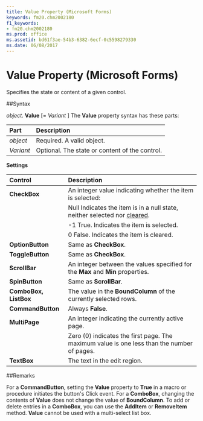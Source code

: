 ```yaml
---
title: Value Property (Microsoft Forms)
keywords: fm20.chm2002180
f1_keywords:
- fm20.chm2002180
ms.prod: office
ms.assetid: bd61f3ae-54b3-6382-6ecf-0c5598279330
ms.date: 06/08/2017
---
```



# Value Property (Microsoft Forms)



Specifies the state or content of a given control.

##Syntax

_object_. **Value** [= _Variant_ ]
The  **Value** property syntax has these parts:


|**Part**|**Description**|
|:-----|:-----|
| _object_|Required. A valid object.|
| _Variant_|Optional. The state or content of the control.|

 **Settings**


|**Control**|**Description**|
|:-----|:-----|
|**CheckBox**|An integer value indicating whether the item is selected:|
||Null Indicates the item is in a null state, neither selected nor [cleared](../../../language/Glossary/glossary-vba.md).|
||-1 True. Indicates the item is selected.|
||0 False. Indicates the item is cleared.|
|**OptionButton**|Same as  **CheckBox**.|
|**ToggleButton**|Same as  **CheckBox**.|
|**ScrollBar**|An integer between the values specified for the  **Max** and **Min** properties.|
|**SpinButton**|Same as  **ScrollBar**.|
|**ComboBox, ListBox**|The value in the  **BoundColumn** of the currently selected rows.|
|**CommandButton**|Always  **False**.|
|**MultiPage**|An integer indicating the currently active page.|
||Zero (0) indicates the first page. The maximum value is one less than the number of pages.|
|**TextBox**|The text in the edit region.|

##Remarks

For a  **CommandButton**, setting the **Value** property to **True** in a macro or procedure initiates the button's Click event.
For a  **ComboBox**, changing the contents of **Value** does not change the value of **BoundColumn**. To add or delete entries in a **ComboBox**, you can use the **AddItem** or **RemoveItem** method.
 **Value** cannot be used with a multi-select list box.


